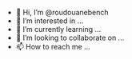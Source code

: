 - 👋 Hi, I’m @roudouanebench
- 👀 I’m interested in ...
- 🌱 I’m currently learning ...
- 💞️ I’m looking to collaborate on ...
- 📫 How to reach me ...

<!---
roudouanebench/roudouanebench is a ✨ special ✨ repository because its `README.md` (this file) appears on your GitHub profile.
You can click the Preview link to take a look at your changes.
--->

